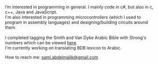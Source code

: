 
I’m interested in programming in general. I mainly code in c#, but also in c, c++, Java and JavaScript.<br>
I'm also interested in programming microcontrollers (which I used to program in assembly languages) and designing/building circuits around them.<br><br>
I completed tagging the Smith and Van Dyke Arabic Bible with Strong's numbers which can be viewed 
[here](https://www.stepbible.org/?q=version=AraSVD|version=ESV|version=OHB|reference=Ps.8&options=VNH&display=INTERLEAVED).<br>
I'm currently working on translating BDB lexicon to Arabic.<br>

How to reach me: sami.abdelmalik@gmail.com

<!---
sabdelmalik/sabdelmalik is a ✨ special ✨ repository because its `README.md` (this file) appears on your GitHub profile.
You can click the Preview link to take a look at your changes.
--->
